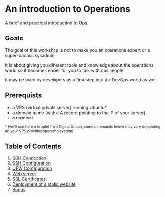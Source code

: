 # An introduction to Operations

A brief and practical introduction to Ops.

## Goals

The goal of this workshop is not to make you an operations expert or a super-badass sysadmin.

It is about giving you different tools and knowledge about the operations world so it becomes easier for you to talk with ops people.

It may be used by developers as a first step into the DevOps world as well.

## Prerequists

- a VPS (virtual private server) running Ubuntu\*
- a domain name (with a A record pointing to the IP of your server)
- a terminal

<small>\* (we'll use here a droplet from Digital Ocean, some commands below may vary depending on your VPS provider/operating system)</small>

## Table of Contents

1. [SSH Connection](1.ssh_connection.md)
2. [SSH Configuration](2.ssh_configuration.md)
3. [UFW Configuration](3.ufw_configuration.md)
4. [Web server](4.web_server.md)
5. [SSL Certificates](5.ssl_certificates.md)
6. [Deployment of a static website](6.deployment.md)
7. [Bonus](7.bonus.md)
